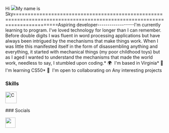 Hi ![](https://user-images.githubusercontent.com/18350557/176309783-0785949b-9127-417c-8b55-ab5a4333674e.gif)My name is Sky===========================================================================================================================Aspiring developer------------------I'm currently learning to program. I've loved technology for longer than I can remember. Before double digits I was fluent in word processing applications but have always been intrigued by the mechanisms that make things work. When I was little this manifested itself in the form of disassembling anything and everything, it started with mechanical things (my poor childhood toys) but as I aged I wanted to understand the mechanisms that made the world work, needless to say, I stumbled upon coding.* 🌍  I'm based in Virginia* 🧠  I'm learning CS50* 🤝  I'm open to collaborating on Any interesting projects

### Skills

<p align="left"><a href="https://docs.microsoft.com/en-us/cpp/?view=msvc-170" target="_blank" rel="noreferrer"><img src="https://raw.githubusercontent.com/danielcranney/readme-generator/main/public/icons/skills/c-colored.svg" width="36" height="36" alt="C" /></a></p>
### Socials<p align="left"> <a href="https://www.github.com/ThePunkSky" target="_blank" rel="noreferrer"><img src="https://raw.githubusercontent.com/danielcranney/readme-generator/main/public/icons/socials/github.svg" width="32" height="32" /></a></p>

